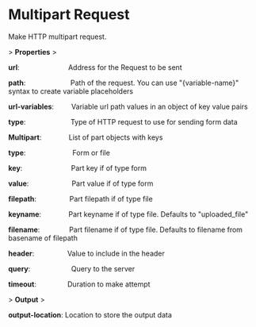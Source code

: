 # Multipart Request

Make HTTP multipart request.

&gt; **Properties**
&gt; 

**url**:                           Address for the Request to be sent

**path**:                        Path of the request. You can use "{variable-name}" syntax to create variable placeholders

**url-variables**:         Variable url path values in an object of key value pairs

**type**:                       Type of HTTP request to use for sending form data

**Multipart**:               List of part objects with keys

**type**:                        Form or file

**key**:                         Part key if of type form

**value**:                      Part value if of type form

**filepath**:                  Part filepath if of type file

**keyname**:                Part keyname if of type file. Defaults to "uploaded_file"

**filename**:                 Part filename if of type file. Defaults to filename from basename of filepath

**header**:                   Value to include in the header

**query**:                     Query to the server

**timeout**:                  Duration to make attempt

&gt; **Output**
&gt; 

**output-location**: Location to store the output data